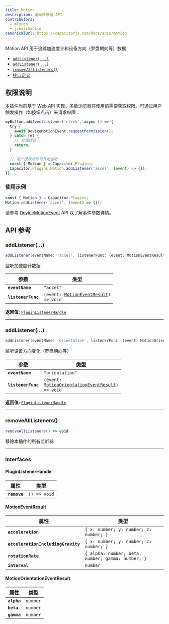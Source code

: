 ```yaml
---
title: Motion
description: 运动传感器 API
contributors:
  - mlynch
  - jcesarmobile
canonicalUrl: https://capacitorjs.com/docs/apis/motion
---
```


<plugin-platforms platforms="pwa,ios,android"></plugin-platforms>

Motion API 用于追踪加速度计和设备方向（罗盘朝向等）数据

- [`addListener(...)`](#addlistener)
- [`addListener(...)`](#addlistener)
- [`removeAllListeners()`](#removealllisteners)
- [接口定义](#interfaces)

## 权限说明

本插件当前基于 Web API 实现。多数浏览器在使用前需要获取权限。可通过用户触发操作（如按钮点击）来请求权限：

```typescript
myButton.addEventListener('click', async () => {
  try {
    await DeviceMotionEvent.requestPermission();
  } catch (e) {
    // 处理错误
    return;
  }

  // 用户授权后即可开始监听：
  const { Motion } = Capacitor.Plugins;
  Capacitor.Plugins.Motion.addListener('accel', (event) => {});
});
```

### 使用示例

```typescript
const { Motion } = Capacitor.Plugins;
Motion.addListener('accel', (event) => {});
```

请参考 [DeviceMotionEvent](https://developer.mozilla.org/en-US/docs/Web/API/DeviceMotionEvent) API 以了解事件参数详情。

## API 参考

### addListener(...)

```typescript
addListener(eventName: 'accel', listenerFunc: (event: MotionEventResult) => void) => PluginListenerHandle
```

监听加速度计数据

| 参数               | 类型                                                                                |
| ------------------ | ----------------------------------------------------------------------------------- |
| **`eventName`**    | <code>"accel"</code>                                                                |
| **`listenerFunc`** | <code>(event: <a href="#motioneventresult">MotionEventResult</a>) =&gt; void</code> |

**返回值:** <code><a href="#pluginlistenerhandle">PluginListenerHandle</a></code>

---

### addListener(...)

```typescript
addListener(eventName: 'orientation', listenerFunc: (event: MotionOrientationEventResult) => void) => PluginListenerHandle
```

监听设备方向变化（罗盘朝向等）

| 参数               | 类型                                                                                                      |
| ------------------ | --------------------------------------------------------------------------------------------------------- |
| **`eventName`**    | <code>"orientation"</code>                                                                                |
| **`listenerFunc`** | <code>(event: <a href="#motionorientationeventresult">MotionOrientationEventResult</a>) =&gt; void</code> |

**返回值:** <code><a href="#pluginlistenerhandle">PluginListenerHandle</a></code>

---

### removeAllListeners()

```typescript
removeAllListeners() => void
```

移除本插件的所有监听器

---

### Interfaces

#### PluginListenerHandle

| 属性         | 类型                       |
| ------------ | -------------------------- |
| **`remove`** | <code>() =&gt; void</code> |

#### MotionEventResult

| 属性                               | 类型                                              |
| ---------------------------------- | ------------------------------------------------- |
| **`acceleration`**                 | `{ x: number; y: number; z: number; }`            |
| **`accelerationIncludingGravity`** | `{ x: number; y: number; z: number; }`            |
| **`rotationRate`**                 | `{ alpha: number; beta: number; gamma: number; }` |
| **`interval`**                     | <code>number</code>                               |

#### MotionOrientationEventResult

| 属性        | 类型                |
| ----------- | ------------------- |
| **`alpha`** | <code>number</code> |
| **`beta`**  | <code>number</code> |
| **`gamma`** | <code>number</code> |

